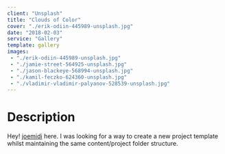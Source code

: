 ```yaml
---
client: "Unsplash"
title: "Clouds of Color"
cover: "./erik-odiin-445989-unsplash.jpg"
date: "2018-02-03"
service: "Gallery"
template: gallery
images:
 - "./erik-odiin-445989-unsplash.jpg"
 - "./jamie-street-564925-unsplash.jpg"
 - "./jason-blackeye-568994-unsplash.jpg"
 - "./kamil-feczko-624360-unsplash.jpg"
 - "./vladimir-vladimir-palyanov-528539-unsplash.jpg"
---
```

# Description

Hey!
[joemidi](https://github.com/joemidi) here. I was looking for a way to create a new project template whilst maintaining the same content/project folder structure.
